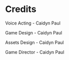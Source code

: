 # Credits

Voice Acting - Caidyn Paul

Game Design - Caidyn Paul

Assets Design - Caidyn Paul

Game Director - Caidyn Paul
